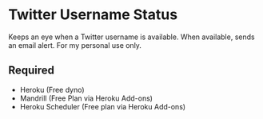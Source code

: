# Twitter Username Status

Keeps an eye when a Twitter username is available. When available, sends an email alert. For my personal use only.

## Required
* Heroku (Free dyno)
* Mandrill (Free Plan via Heroku Add-ons)
* Heroku Scheduler (Free plan via Heroku Add-ons)